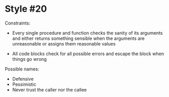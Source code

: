 Style #20
==============================

Constraints:

- Every single procedure and function checks the sanity of its
  arguments and either returns something sensible when the arguments
  are unreasonable or assigns them reasonable values

- All code blocks check for all possible errors and escape the block
  when things go wrong

Possible names:

- Defensive
- Pessimistic
- Never trust the caller nor the callee
